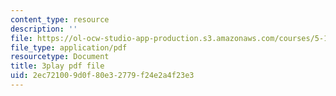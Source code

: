 ```yaml
---
content_type: resource
description: ''
file: https://ol-ocw-studio-app-production.s3.amazonaws.com/courses/5-112-principles-of-chemical-science-fall-2005/2ec721009d0f80e32779f24e2a4f23e3_hG8KdheMUeo.pdf
file_type: application/pdf
resourcetype: Document
title: 3play pdf file
uid: 2ec72100-9d0f-80e3-2779-f24e2a4f23e3
---
```

